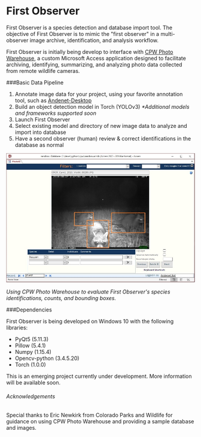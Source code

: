 # First Observer

First Observer is a species detection and database import tool. The objective of First Observer is to mimic the "first observer" in a multi-observer image archive, identification, and analysis workflow.

First Observer is initially being develop to interface with [CPW Photo Warehouse](https://cpw.state.co.us/learn/Pages/ResearchMammalsSoftware.aspx), a custom Microsoft Access application designed to facilitate archiving, identifying, summarizing, and analyzing photo data collected from remote wildlife cameras.

###Basic Data Pipeline
1. Annotate image data for your project, using your favorite annotation tool, such as [Andenet-Desktop](https://github.com/persts/andenet-desktop)
2. Build an object detection model in Torch (YOLOv3) *\*Additional models and frameworks supported soon*
3. Launch First Observer
4. Select existing model and directory of new image data to analyze and import into database
5. Have a second observer (human) review & correct identifications in the database as normal

![ScreenShot](doc/poc.jpg)

*Using CPW Photo Warehouse to evaluate First Observer's species identifications, counts, and bounding boxes.*

###Dependencies

First Observer is being developed on Windows 10 with the following libraries:

* PyQt5 (5.11.3)
* Pillow (5.4.1)
* Numpy (1.15.4)
* Opencv-python (3.4.5.20)
* Torch (1.0.0)

This is an emerging project currently under development. More information will be available soon.



###### Acknowledgements

Special thanks to Eric Newkirk from Colorado Parks and Wildlife for guidance on using CPW Photo Warehouse and providing a sample database and images.